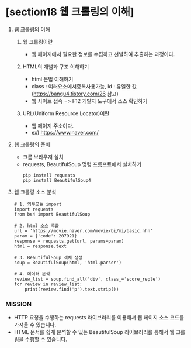 # [section18 웹 크롤링의 이해] 

01. 웹 크롤링의 이해
    1. 웹 크롤링이란
        - 웹 페이지에서 필요한 정보를 수집하고 선별하여 추출하는 과정이다.
    2. HTML의 개념과 구조 이해하기
        - html 문법 이해하기
        - class : 여러요소에서중복사용가능, id : 유일한 값 (https://bangu4.tistory.com/26 참고)
        - 웹 사이트 접속 => F12 개발자 도구에서 소스 확인하기
    
    3. URL(Uniform Resource Locator)이란
        - 웹 페이지 주소이다.
        - ex) https://www.naver.com/

02. 웹 크롤링의 준비
    - 크롬 브라우저 설치
    - requests, BeautifulSoup 명령 프롬프트에서 설치하기
        ```
        pip install requests
        pip install BeautifulSoup4        
        ```

03. 웹 크롤링 소스 분석
    ```
    # 1. 외부모듈 import
    import requests
    from bs4 import BeautifulSoup

    # 2. html 소스 추출
    url = 'https://movie.naver.com/movie/bi/mi/basic.nhn'
    param = {'code': 207921}
    response = requests.get(url, params=param)
    html = response.text

    # 3. BeautifulSoup 객체 생성
    soup = BeautifulSoup(html, 'html.parser')

    # 4. 데이터 분석
    review_list = soup.find_all('div', class_='score_reple')
    for review in review_list:
        print(review.find('p').text.strip())
    ```

### MISSION ###
- HTTP 요청을 수행하는 requests 라이브러리를 이용해서 웹 페이지 소스 코드를 가져올 수 있습니다.
- HTML 문서를 쉽게 분석할 수 있는 BeautifulSoup 라이브러리를 통해서 웹 크롤링을 수행할 수 있습니다.
